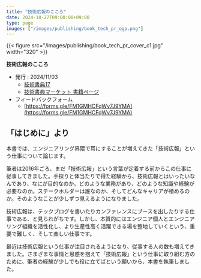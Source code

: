 ```yaml
---
title: "技術広報のこころ"
date: 2024-10-27T09:00:00+09:00
type: page
images: ["/images/publishing/book_tech_pr_ogp.png"]
---
```

{{< figure src="/images/publishing/book_tech_pr_cover_c1.jpg" width="320" >}}

**技術広報のこころ**

- 発行 : 2024/11/03
  - [技術書典17](https://techbookfest.org/event/tbf17)
  - [技術書典マーケット 書籍ページ](https://techbookfest.org/product/qrqMqczB7iterr72gA97GB)
- フィードバックフォーム
  - [https://forms.gle/FM1GMHCFqWv7J9YMA](https://forms.gle/FM1GMHCFqWv7J9YMA)

## 「はじめに」より

本書では、エンジニアリング界隈で耳にすることが増えてきた「技術広報」という仕事について論じます。

筆者は2016年ごろ、まだ「技術広報」という言葉が定着する前からこの仕事に従事してきました。手探りと体当たりで得た経験から、技術広報とはいったいなんであり、なにが目的なのか。どのような業務があり、どのような知識や経験が必要なのか。ステークホルダーは誰なのか、そしてどんなキャリアが積めるのか。そのようなことが少しずつ見えるようになりました。

技術広報は、テックブログを書いたりカンファレンスにブースを出したりする仕事である、と見られがちです。しかし、本質的にはエンジニア個人とエンジニアリング組織を活性化し、より生産性高く活躍できる場を整地していくという、重要で難しく、そして楽しい仕事です。

最近は技術広報という仕事が注目されるようになり、従事する人の数も増えてきました。さまざまな事情と思惑を抱えて「技術広報」という仕事に取り組む方のために、筆者の経験が少しでも役に立てばという願いから、本書を執筆しました。
